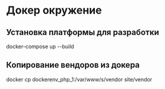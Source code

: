 # Докер окружение

## Установка платформы для разработки
docker-compose up --build

## Копирование вендоров из докера
docker cp dockerenv_php_1:/var/www/s/vendor site/vendor
